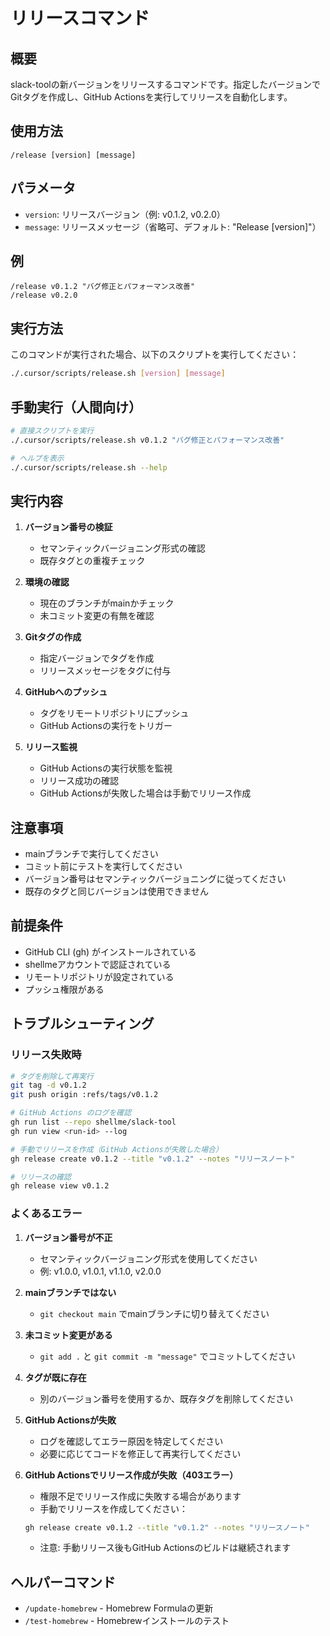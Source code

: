 # リリースコマンド

## 概要

slack-toolの新バージョンをリリースするコマンドです。指定したバージョンでGitタグを作成し、GitHub Actionsを実行してリリースを自動化します。

## 使用方法

```
/release [version] [message]
```

## パラメータ

- `version`: リリースバージョン（例: v0.1.2, v0.2.0）
- `message`: リリースメッセージ（省略可、デフォルト: "Release [version]"）

## 例

```
/release v0.1.2 "バグ修正とパフォーマンス改善"
/release v0.2.0
```

## 実行方法

このコマンドが実行された場合、以下のスクリプトを実行してください：
```bash
./.cursor/scripts/release.sh [version] [message]
```

## 手動実行（人間向け）

```bash
# 直接スクリプトを実行
./.cursor/scripts/release.sh v0.1.2 "バグ修正とパフォーマンス改善"

# ヘルプを表示
./.cursor/scripts/release.sh --help
```

## 実行内容

1. **バージョン番号の検証**
   - セマンティックバージョニング形式の確認
   - 既存タグとの重複チェック

2. **環境の確認**
   - 現在のブランチがmainかチェック
   - 未コミット変更の有無を確認

3. **Gitタグの作成**
   - 指定バージョンでタグを作成
   - リリースメッセージをタグに付与

4. **GitHubへのプッシュ**
   - タグをリモートリポジトリにプッシュ
   - GitHub Actionsの実行をトリガー

5. **リリース監視**
   - GitHub Actionsの実行状態を監視
   - リリース成功の確認
   - GitHub Actionsが失敗した場合は手動でリリース作成

## 注意事項

- mainブランチで実行してください
- コミット前にテストを実行してください
- バージョン番号はセマンティックバージョニングに従ってください
- 既存のタグと同じバージョンは使用できません

## 前提条件

- GitHub CLI (gh) がインストールされている
- shellmeアカウントで認証されている
- リモートリポジトリが設定されている
- プッシュ権限がある

## トラブルシューティング

### リリース失敗時

```bash
# タグを削除して再実行
git tag -d v0.1.2
git push origin :refs/tags/v0.1.2

# GitHub Actions のログを確認
gh run list --repo shellme/slack-tool
gh run view <run-id> --log

# 手動でリリースを作成（GitHub Actionsが失敗した場合）
gh release create v0.1.2 --title "v0.1.2" --notes "リリースノート"

# リリースの確認
gh release view v0.1.2
```

### よくあるエラー

1. **バージョン番号が不正**
   - セマンティックバージョニング形式を使用してください
   - 例: v1.0.0, v1.0.1, v1.1.0, v2.0.0

2. **mainブランチではない**
   - `git checkout main` でmainブランチに切り替えてください

3. **未コミット変更がある**
   - `git add .` と `git commit -m "message"` でコミットしてください

4. **タグが既に存在**
   - 別のバージョン番号を使用するか、既存タグを削除してください

5. **GitHub Actionsが失敗**
   - ログを確認してエラー原因を特定してください
   - 必要に応じてコードを修正して再実行してください

6. **GitHub Actionsでリリース作成が失敗（403エラー）**
   - 権限不足でリリース作成に失敗する場合があります
   - 手動でリリースを作成してください：
   ```bash
   gh release create v0.1.2 --title "v0.1.2" --notes "リリースノート"
   ```
   - 注意: 手動リリース後もGitHub Actionsのビルドは継続されます

## ヘルパーコマンド

- `/update-homebrew` - Homebrew Formulaの更新
- `/test-homebrew` - Homebrewインストールのテスト
